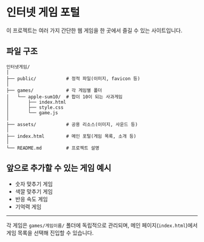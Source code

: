 # 인터넷 게임 포털

이 프로젝트는 여러 가지 간단한 웹 게임을 한 곳에서 즐길 수 있는 사이트입니다.

## 파일 구조

```
인터넷게임/
│
├── public/           # 정적 파일(이미지, favicon 등)
│
├── games/            # 각 게임별 폴더
│   └── apple-sum10/  # 합이 10이 되는 사과게임
│       ├── index.html
│       ├── style.css
│       └── game.js
│
├── assets/           # 공용 리소스(이미지, 사운드 등)
│
├── index.html        # 메인 포털(게임 목록, 소개 등)
│
└── README.md         # 프로젝트 설명
```

## 앞으로 추가할 수 있는 게임 예시
- 숫자 맞추기 게임
- 색깔 맞추기 게임
- 반응 속도 게임
- 기억력 게임

---

각 게임은 `games/게임이름/` 폴더에 독립적으로 관리되며, 메인 페이지(`index.html`)에서 게임 목록을 선택해 진입할 수 있습니다. 